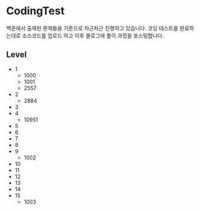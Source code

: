 # CodingTest
백준에서 출제된 문제들을 기준으로 차근차근 진행하고 있습니다.
코딩 테스트를 완료하는대로 소스코드를 업로드 하고 이후 블로그에 풀이 과정을 포스팅합니다.

## Level
* 1
    * 1000
    * 1001
    * 2557
* 2
    * 2884
* 3
* 4
    * 10951
* 5
* 6
* 7
* 8
* 9
    * 1002
* 10
* 11
* 12
* 13
* 14
* 15
    * 1003